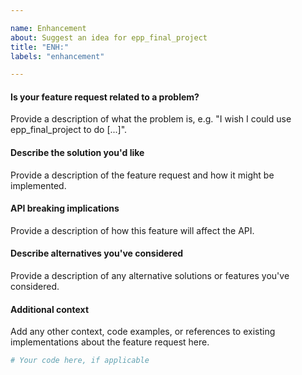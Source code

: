 ```yaml
---

name: Enhancement
about: Suggest an idea for epp_final_project
title: "ENH:"
labels: "enhancement"

---
```


#### Is your feature request related to a problem?

Provide a description of what the problem is, e.g. "I wish I could use
epp_final_project to do [...]".

#### Describe the solution you'd like

Provide a description of the feature request and how it might be implemented.

#### API breaking implications

Provide a description of how this feature will affect the API.

#### Describe alternatives you've considered

Provide a description of any alternative solutions or features you've considered.

#### Additional context

Add any other context, code examples, or references to existing implementations about
the feature request here.

```python
# Your code here, if applicable
```

